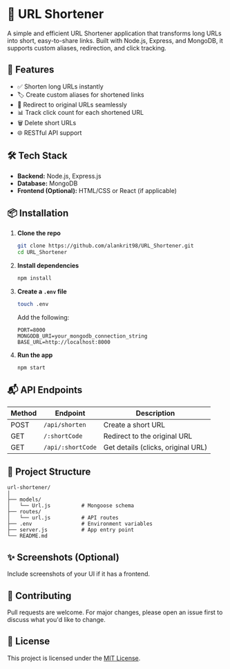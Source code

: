# 🔗 URL Shortener

A simple and efficient URL Shortener application that transforms long URLs into short, easy-to-share links. Built with Node.js, Express, and MongoDB, it supports custom aliases, redirection, and click tracking.

## 🚀 Features

- ✅ Shorten long URLs instantly
- 🏷️ Create custom aliases for shortened links
- 🔁 Redirect to original URLs seamlessly
- 📊 Track click count for each shortened URL
- 🗑️ Delete short URLs
- 🌐 RESTful API support

## 🛠️ Tech Stack

- **Backend:** Node.js, Express.js
- **Database:** MongoDB
- **Frontend (Optional):** HTML/CSS or React (if applicable)

## 📦 Installation

1. **Clone the repo**
   ```bash
   git clone https://github.com/alankrit98/URL_Shortener.git
   cd URL_Shortener
   ```

2. **Install dependencies**
   ```bash
   npm install
   ```

3. **Create a `.env` file**
   ```bash
   touch .env
   ```

   Add the following:
   ```env
   PORT=8000
   MONGODB_URI=your_mongodb_connection_string
   BASE_URL=http://localhost:8000
   ```

4. **Run the app**
   ```bash
   npm start
   ```

## 📬 API Endpoints

| Method | Endpoint        | Description                       |
|--------|------------------|-----------------------------------|
| POST   | `/api/shorten`   | Create a short URL                |
| GET    | `/:shortCode`    | Redirect to the original URL      |
| GET    | `/api/:shortCode`| Get details (clicks, original URL)|

## 📁 Project Structure

```
url-shortener/
│
├── models/
│   └── Url.js          # Mongoose schema
├── routes/
│   └── url.js          # API routes
├── .env                # Environment variables
├── server.js           # App entry point
└── README.md
```

## ✨ Screenshots (Optional)

Include screenshots of your UI if it has a frontend.

## 🤝 Contributing

Pull requests are welcome. For major changes, please open an issue first to discuss what you'd like to change.

## 📄 License

This project is licensed under the [MIT License](LICENSE).
